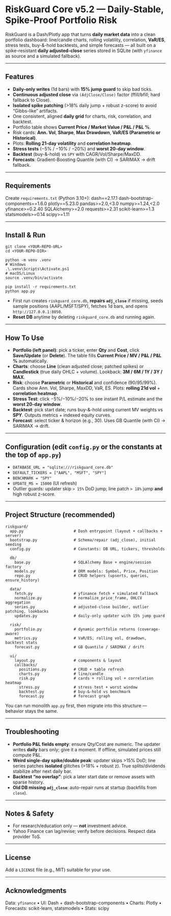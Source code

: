 # RiskGuard Core v5.2 — Daily-Stable, Spike-Proof Portfolio Risk

RiskGuard is a Dash/Plotly app that turns **daily market data** into a clean portfolio dashboard: line/candle charts, rolling volatility, correlation, **VaR/ES**, stress tests, buy-&-hold backtests, and simple forecasts — all built on a spike-resistant **daily adjusted-close** series stored in SQLite (with `yfinance` as source and a simulated fallback).

---

## Features
- **Daily-only writes** (1d bars) with **15% jump guard** to skip bad ticks.
- **Continuous adjusted close** via `(AdjClose/Close)` factor (ffill/bfill; hard fallback to Close).
- **Isolated spike patching** (>18% daily jump + robust z-score) to avoid “Gibbs-like” artifacts.
- One consistent, aligned **daily grid** for charts, risk, correlation, and backtest.
- Portfolio table shows **Current Price / Market Value / P&L / P&L %**.
- Risk cards: **Ann. Vol**, **Sharpe**, **Max Drawdown**, **VaR/ES (Parametric or Historical)**.
- Plots: **Rolling 21-day volatility** and **correlation heatmap**.
- **Stress tests** (−5% / −10% / −20%) and **worst 20-day window**.
- **Backtest** (buy-&-hold) vs `SPY` with CAGR/Vol/Sharpe/MaxDD.
- **Forecasts**: Gradient-Boosting Quantile (with CI) → SARIMAX → drift fallback.

---

## Requirements
Create `requirements.txt` (Python 3.10+):
    dash==2.17.1
    dash-bootstrap-components==1.6.0
    plotly==5.23.0
    pandas>=2.0,<3.0
    numpy>=1.24,<2.0
    yfinance>=0.2.40
    SQLAlchemy>=2.0
    requests>=2.31
    scikit-learn>=1.3
    statsmodels>=0.14
    scipy>=1.11

---

## Install & Run
    git clone <YOUR-REPO-URL>
    cd <YOUR-REPO-DIR>

    python -m venv .venv
    # Windows
    .\.venv\Scripts\Activate.ps1
    # macOS/Linux
    source .venv/bin/activate

    pip install -r requirements.txt
    python app.py

- First run creates `riskguard_core.db`, **repairs `adj_close`** if missing, seeds sample positions (AAPL/MSFT/SPY), fetches 1d bars, and opens `http://127.0.0.1:8050`.
- **Reset DB** anytime by deleting `riskguard_core.db` and running again.

---

## How To Use
- **Portfolio (left panel)**: pick a ticker, enter **Qty** and **Cost**, click **Save/Update** (or **Delete**). The table fills **Current Price / MV / P&L / P&L %** automatically.
- **Charts**: choose **Line** (clean adjusted close; patched spikes) or **Candlestick** (true daily OHLC + volume). Lookback: **3M / 6M / 1Y / 3Y / MAX**.
- **Risk**: choose **Parametric** or **Historical** and confidence (90/95/99%). Cards show Ann. Vol, Sharpe, MaxDD, VaR, ES. Plots: **rolling 21d vol** + **correlation heatmap**.
- **Stress Test**: click −5%/−10%/−20% to see instant P/L estimate and the **worst 20-day window**.
- **Backtest**: pick start date; runs buy-&-hold using current MV weights vs **SPY**. Outputs metrics + indexed equity curves.
- **Forecast**: select ticker & horizon (e.g., 30). Uses GB Quantile (with CI) → SARIMAX → drift.

---

## Configuration (edit `config.py` or the constants at the top of `app.py`)
- `DATABASE_URL = "sqlite:///riskguard_core.db"`
- `DEFAULT_TICKERS = ["AAPL", "MSFT", "SPY"]`
- `BENCHMARK = "SPY"`
- `UPDATE_MS = 15000` (UI refresh)
- Outlier guards: updater skip `> 15%` DoD jump; line patch `> 18%` jump **and** high robust z-score.

---

## Project Structure (recommended)
    riskguard/
      app.py                      # Dash entrypoint (layout + callbacks + server)
      bootstrap.py                # Schema/repair (adj_close), initial seeding
      config.py                   # Constants: DB URL, tickers, thresholds

      db/
        base.py                   # SQLAlchemy Base + engine/session factory
        models.py                 # ORM models: Symbol, Price, Position
        repo.py                   # CRUD helpers (upserts, queries, ensure_history)

      data/
        fetch.py                  # yfinance fetch + simulated fallback
        normalize.py              # normalize_price_frame, OHLCV aggregation
        series.py                 # adjusted-close builder, outlier patching, lookbacks
        updates.py                # daily-only updater with 15% jump guard

      risk/
        portfolio.py              # dynamic portfolio returns (coverage-aware)
        metrics.py                # VaR/ES, rolling vol, drawdown, backtest stats
        forecast.py               # GB Quantile / SARIMAX / drift

      ui/
        layout.py                 # components & layout
        callbacks/
          positions.py            # CRUD + table refresh
          charts.py               # line/candle
          risk.py                 # cards + rolling vol + correlation heatmap
          stress.py               # stress test + worst window
          backtest.py             # buy-&-hold vs benchmark
          forecast.py             # forecast graph

You can run monolith `app.py` first, then migrate into this structure — behavior stays the same.

---

## Troubleshooting
- **Portfolio P&L fields empty**: ensure Qty/Cost are numeric. The updater writes **daily** bars only; give it a moment. If offline, simulated prices still compute P&L.
- **Weird single-day spike/double peak**: updater skips >15% DoD; line series patches **isolated** glitches (>18% + robust z). True splits/dividends stabilize after next daily bar.
- **Backtest “no overlap”**: pick a later start date or remove assets with sparse history.
- **Old DB missing `adj_close`**: auto-repair runs at startup (backfills from `close`).

---

## Notes & Safety
- For research/education only — **not** investment advice.
- Yahoo Finance can lag/revise; verify before decisions. Respect data provider ToS.

---

## License
Add a `LICENSE` file (e.g., MIT) suitable for your use.

---

## Acknowledgments
Data: `yfinance` • UI: Dash + dash-bootstrap-components • Charts: Plotly • Forecasts: scikit-learn, statsmodels • Stats: scipy

